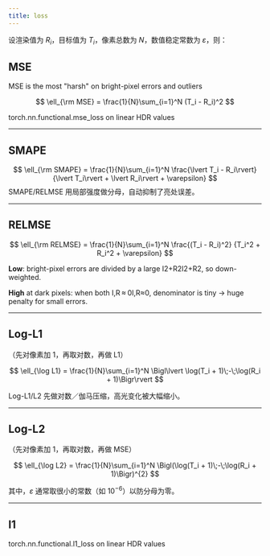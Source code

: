 ```yaml
---
title: loss
---
```


设渲染值为 $R_i$，目标值为 $T_i$，像素总数为 $N$，数值稳定常数为 $\varepsilon$，则：


## MSE
MSE is  the most "harsh" on bright-pixel errors and outliers

$$
\ell_{\rm MSE}
= \frac{1}{N}\sum_{i=1}^N (T_i - R_i)^2
$$


torch.nn.functional.mse_loss on linear HDR values


---

## SMAPE



$$
\ell_{\rm SMAPE}
= \frac{1}{N}\sum_{i=1}^N
\frac{\lvert T_i - R_i\rvert}
     {\lvert T_i\rvert + \lvert R_i\rvert + \varepsilon}
$$
SMAPE/RELMSE 用局部强度做分母，自动抑制了亮处误差。

---

## RELMSE

$$
\ell_{\rm RELMSE}
= \frac{1}{N}\sum_{i=1}^N
\frac{(T_i - R_i)^2}
     {T_i^2 + R_i^2 + \varepsilon}
$$

**Low**: bright-pixel errors are divided by a large I2+R2I2+R2, so down-weighted.

**High** at dark pixels: when both I,R ⁣≈ ⁣0I,R≈0, denominator is tiny → huge penalty for small errors.

---

## Log-L1
   （先对像素加 1，再取对数，再做 L1）

$$
\ell_{\log L1}
= \frac{1}{N}\sum_{i=1}^N
\Bigl\lvert \log(T_i + 1)\;-\;\log(R_i + 1)\Bigr\rvert
$$

Log-L1/L2 先做对数／伽马压缩，高光变化被大幅缩小。





---

## Log-L2
   （先对像素加 1，再取对数，再做 MSE）

$$
\ell_{\log L2}
= \frac{1}{N}\sum_{i=1}^N
\Bigl(\log(T_i + 1)\;-\;\log(R_i + 1)\Bigr)^{2}
$$

其中，$\varepsilon$ 通常取很小的常数（如 $10^{-6}$）以防分母为零。




---

## l1
torch.nn.functional.l1_loss on linear HDR values